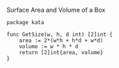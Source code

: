 Surface Area and Volume of a Box

    package kata
    
    func GetSize(w, h, d int) [2]int {
        area := 2*(w*h + h*d + w*d)
        volume := w * h * d
        return [2]int{area, volume}
    }
